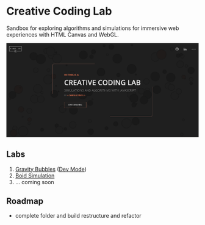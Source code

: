 # Creative Coding Lab

Sandbox for exploring algorithms and simulations for immersive web experiences with HTML Canvas and WebGL.

![home-screen-screenshot](img/home_desktop.png)

## Labs

1. [Gravity Bubbles](https://chrislicodes.github.io/simulations-and-algorithms/labs/gravity-bubbles/)
   ([Dev Mode](https://chrislicodes.github.io/simulations-and-algorithms/gravity-bubbles/#dev))
2. [Boid Simulation](https://chrislicodes.github.io/simulations-and-algorithms/labs/boids/)
3. ... coming soon

## Roadmap

- complete folder and build restructure and refactor
